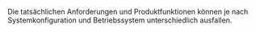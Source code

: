 Die tatsächlichen Anforderungen und Produktfunktionen können je nach Systemkonfiguration und Betriebssystem unterschiedlich ausfallen.